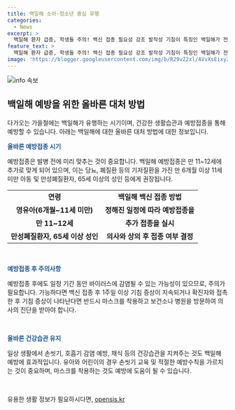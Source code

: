 ```yaml
---
title: 백일해 소아·청소년 중심 유행
categories:
  - News
excerpt: >
  백일해 환자 급증, 학생들 주의! 백신 접종 필요성 강조 발작성 기침이 특징인 백일해가 전국적으로 유행 중. 11~12세 학생들을 대상으로 백신 추가 접종이 중요하며, 초중고 학생들을 중심으로 확산 중. 환자 대다수는 학령기 어린이와 청소년으로, 백신 미접종 사례도 확인됨. 전문가는 고위험군에는 백신 접종을 권고하고, 만성 폐질환자 등에는 백신 접종 필요성을 강조. 확진자와 접촉 후 증상이 나타나면 마스크 착용과 신속한 진료가 필요하다고 당부. KBS 뉴스 박광식.
feature_text: >
  백일해 환자 급증, 학생들 주의! 백신 접종 필요성 강조 발작성 기침이 특징인 백일해가 전국적으로 유행 중. 11~12세 학생들을 대상으로 백신 추가 접종이 중요하며, 초중고 학생들을 중심으로 확산 중. 환자 대다수는 학령기 어린이와 청소년으로, 백신 미접종 사례도 확인됨. 전문가는 고위험군에는 백신 접종을 권고하고, 만성 폐질환자 등에는 백신 접종 필요성을 강조. 확진자와 접촉 후 증상이 나타나면 마스크 착용과 신속한 진료가 필요하다고 당부. KBS 뉴스 박광식.
image: 'https://blogger.googleusercontent.com/img/b/R29vZ2xl/AVvXsEixyZcFfHzMRdzZMjFBmAUKJYCLCGyLL1o632UiGVXcaFdKo_bkvkuCioo0uUKlGfBVcT3P84aROyZIXSBEx3Aw5nCQ3pTgDom1WDC4m8eifvWiAmWEEVb4x6G_l8C0QH225ldMjyaFvpxGEBGNO37VmDTDMHGhJPq73UglMfDca1-0aw/s1600/blogspot.png'
---
```


<p><img src="https://blogger.googleusercontent.com/img/b/R29vZ2xl/AVvXsEixyZcFfHzMRdzZMjFBmAUKJYCLCGyLL1o632UiGVXcaFdKo_bkvkuCioo0uUKlGfBVcT3P84aROyZIXSBEx3Aw5nCQ3pTgDom1WDC4m8eifvWiAmWEEVb4x6G_l8C0QH225ldMjyaFvpxGEBGNO37VmDTDMHGhJPq73UglMfDca1-0aw/s1600/blogspot.png" alt="info 속보" /></p>

<h2 data-ke-size="size26">백일해 예방을 위한 올바른 대처 방법</h2>

<p>다가오는 가을철에는 백일해가 유행하는 시기이며, 건강한 생활습관과 예방접종을 통해 예방할 수 있습니다. 아래는 백일해에 대한 올바른 대처 방법에 대한 정보입니다.</p>

<p data-ke-size="size16"><b><span style="color: #1a5490;">올바른 예방접종 시기</span></b></p>

<p>예방접종은 발병 전에 미리 맞추는 것이 중요합니다. 백일해 예방접종은 만 11~12세에 추가로 맞게 되어 있으며, 이는 당뇨, 폐질환 등의 기저질환을 가진 만 6개월 이상 11세 미만 아동 및 만성폐질환자, 65세 이상의 성인 등에게 권장됩니다. </p>

<table>
  <tr>
    <td style="text-align: center; height: 17px;"><b>연령</b></td>
    <td style="text-align: center; height: 17px;"><b>백일해 백신 접종 방법</b></td>
  </tr>
  <tr>
    <td style="text-align: center; height: 17px;"><b>영유아(6개월~11세 미만)</b></td>
    <td style="text-align: center; height: 17px;"><b>정해진 일정에 따라 예방접종을</b></td>
  </tr>
  <tr>
    <td style="text-align: center; height: 17px;"><b>만 11~12세</b></td>
    <td style="text-align: center; height: 17px;"><b>추가 접종을 실시</b></td>
  </tr>
  <tr>
    <td style="text-align: center; height: 17px;"><b>만성폐질환자, 65세 이상 성인</b></td>
    <td style="text-align: center; height: 17px;"><b>의사와 상의 후 접종 여부 결정</b></td>
  </tr>
</table>

<p data-ke-size="size16">&nbsp;</p>

<p data-ke-size="size16"><b><span style="color: #1a5490;">예방접종 후 주의사항</span></b></p>

<p>예방접종 후에도 일정 기간 동안 바이러스에 감염될 수 있는 가능성이 있으므로, 주의가 필요합니다. 가능하다면 백신 접종 후 1주일 이상 기침 증상이 지속되거나 확진자와 접촉한 후 기침 증상이 나타난다면 반드시 마스크를 착용하고 보건소나 병원을 방문하여 의사의 진단을 받아야 합니다. </p>

<p data-ke-size="size16">&nbsp;</p>

<p data-ke-size="size16"><b><span style="color: #1a5490;">올바른 건강습관 유지</span></b></p>

<p>일상 생활에서 손씻기, 호흡기 감염 예방, 채식 등의 건강습관을 지켜주는 것도 백일해 예방에 효과적입니다. 유아와 어린이의 경우 손씻기 교육 및 적절한 예방수칙을 가르치는 것이 중요하며, 마스크를 착용하는 것도 예방에 도움이 될 수 있습니다.</p>

<p data-ke-size="size16">&nbsp;</p>
유용한 생활 정보가 필요하시다면, <a href="https://opensis.kr" rel="dofollow">opensis.kr</a>


